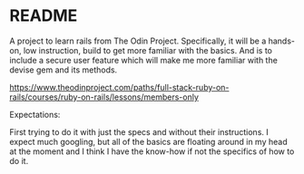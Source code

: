 # README

A project to learn rails from The Odin Project. Specifically, it will be a hands-on, low instruction, build to get more familiar with the basics. And is to include a secure user feature which will make me more familiar with the devise gem and its methods.

https://www.theodinproject.com/paths/full-stack-ruby-on-rails/courses/ruby-on-rails/lessons/members-only

Expectations:

First trying to do it with just the specs and without their instructions. I expect much googling, but all of the basics are floating around in my head at the moment and I think I have the know-how if not the specifics of how to do it.